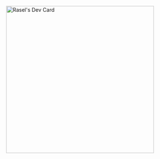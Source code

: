 <a href="https://app.daily.dev/rasel"><img src="https://api.daily.dev/devcards/1f58e8bf9e0b49e09dc09f5576e943c5.png?r=wts" width="400" alt="Rasel's Dev Card"/></a>
